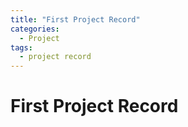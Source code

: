```yaml
---
title: "First Project Record"
categories:
  - Project
tags:
  - project record
---
```

# First Project Record